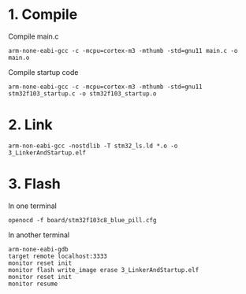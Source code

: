 # 1. Compile

Compile main.c
```
arm-none-eabi-gcc -c -mcpu=cortex-m3 -mthumb -std=gnu11 main.c -o main.o
```

Compile startup code
```
arm-none-eabi-gcc -c -mcpu=cortex-m3 -mthumb -std=gnu11 stm32f103_startup.c -o stm32f103_startup.o
```

# 2. Link
```
arm-non-eabi-gcc -nostdlib -T stm32_ls.ld *.o -o 3_LinkerAndStartup.elf
```

# 3. Flash

In one terminal
```
openocd -f board/stm32f103c8_blue_pill.cfg
```

In another terminal
```
arm-none-eabi-gdb
target remote localhost:3333
monitor reset init
monitor flash write_image erase 3_LinkerAndStartup.elf
monitor reset init
monitor resume
```